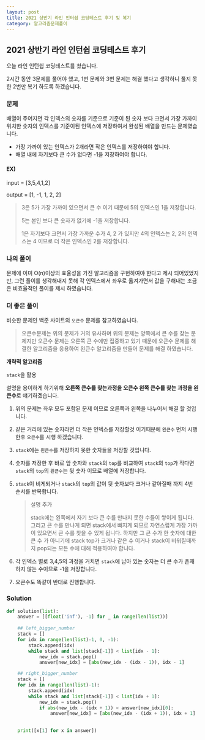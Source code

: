 ```yaml
---
layout: post
title: 2021 상반기 라인 인터쉽 코딩테스트 후기 및 복기
category: 알고리즘문제풀이
---
```

## 2021 상반기 라인 인턴쉽 코딩테스트 후기

오늘 라인 인턴쉽 코딩테스트를 쳤습니다.

2시간 동안 3문제를 풀어야 했고, 1번 문제와 3번 문제는 해결 했다고 생각하니 풀지 못한 2번만 복기 하도록 하겠습니다.

### 문제

배열이 주어지면 각 인덱스의 숫자를 기준으로 기준이 된 숫자 보다 크면서 가장 가까이 위치한 숫자의 인덱스를 기준이된 인덱스에 저장하여서 완성된 배열을 만드는 문제였습니다.

- 가장 가까이 있는 인덱스가 2개라면 작은 인덱스를 저장하여야 합니다.
- 배열 내에 자기보다 큰 수가 없다면 -1을 저장하여야 합니다.

#### EX)

input    = [3,5,4,1,2]

output = [1, -1, 1, 2, 2]

> 3은 5가 가장 가까이 있으면서 큰 수 이기 때문에 5의 인덱스인 1을 저장합니다.
>
> 5는 본인 보다 큰 숫자가 없기에 -1을 저장합니다.
>
> 1은 자기보다 크면서 가장 가까운 수가 4, 2 가 있지만 4의 인덱스는 2, 2의 인덱스는 4 이므로 더 작은 인덱스인 2를 저장합니다.

### 나의 풀이

문제에 이미 O(n)이상의 효율성을 가진 알고리즘을 구현하여야 한다고 제시 되어있었지만, 그런 풀이를 생각해내지 못해 각 인덱스에서 좌우로 옮겨가면서 값을 구해내는 조금은 비효율적인 풀이를 제시 하였습니다.

### 더 좋은 풀이

비슷한 문제인 백준 사이트의  `오큰수` 문제를 참고하였습니다. 

> 오큰수문제는 위의 문제가 거의 유사하며 위의 문제는 양쪽에서 큰 수를 찾는 문제지만 오큰수 문제는 오른쪽 큰 수에만 집중하고 있기 때문에 오큰수 문제를 해결한 알고리즘을 응용하여 왼큰수 알고리즘을 만들어 문제를 해결 하였습니다.

**개략적 알고리즘**  

`stack`을 활용

설명을 용이하게 하기위해 **오른쪽 큰수를 찾는과정을 오큰수 왼쪽 큰수를 찾는 과정을 왼큰수**로 얘기하겠습니다.

1. 위의 문제는 좌우 모두 포함된 문제 이므로 오른쪽과 왼쪽을 나누어서 해결 할 것입니다.
2.  같은 거리에 있는 숫자라면 더 작은 인덱스를 저장할것 이기때문에 `왼큰수` 먼저 시행한후 `오큰수`를 시행 하겠습니다.

3. `stack`에는 `왼큰수`를 저장하지 못한 숫자들을 저장할 것입니다.

4. 숫자를 저장한 후 바로 앞 숫자와 `stack`의 `top`를 비교하여 `stack`의 `top`가 작다면 `stack`의 `top`의 `왼큰수`는 뒷 숫자 이므로 배열에 저장합니다.

5. `stack`이 비게되거나 `stack`의 `top`의 값이 뒷 숫자보다 크거나 같아질때 까지 4번 순서를 반복합니다.

   > 설명 추가
   >
   > stack에는 왼쪽에서 자기 보다 큰 수를 만나지 못한 수들이 쌓이게 됩니다. 그리고 큰 수를 만나게 되면 stack에서 빠지게 되므로 자연스럽게 가장 가까이 있으면서 큰 수를 찾을 수 있게 됩니다. 하지만 그 큰 수가 한 숫자에 대한 큰 수 가 아니기에 stack top가 크거나 같은 수 이거나 stack이 비워질때까지 pop되는 모든 수에 대해 적용하여야 합니다.

6. 각 인덱스 별로 3,4,5의 과정을 거치면 `stack`에 남아 있는 숫자는 더 큰 수가 존재하지 않는 수이므로 -1을 저장합니다.

7. 오큰수도 똑같이 반대로 진행합니다.

### Solution

```python
def solution(list):
    answer = [[float('inf'), -1] for _ in range(len(list))]
    
    ## left_bigger_number
    stack = []
    for idx in range(len(list)-1, 0, -1):
        stack.append(idx)
        while stack and list[stack[-1]] < list[idx - 1]:
            new_idx = stack.pop()       
            answer[new_idx] = [abs(new_idx - (idx - 1)), idx - 1]  

    ## right_bigger_number
    stack = []
    for idx in range(len(list)-1):
        stack.append(idx)
        while stack and list[stack[-1]] < list[idx + 1]:
            new_idx = stack.pop()
            if abs(new_idx - (idx + 1)) < answer[new_idx][0]:           ## 같은 거리일 때는 인덱스가 작은것을 저장할 것
                answer[new_idx] = [abs(new_idx - (idx + 1)), idx + 1]
    
    
    print([x[1] for x in answer])
```

